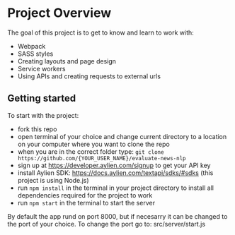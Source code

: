 # Project Overview

The goal of this project is to get to know and learn to work with:
- Webpack
- SASS styles
- Creating layouts and page design
- Service workers
- Using APIs and creating requests to external urls

## Getting started

To start with the project:
- fork this repo
- open terminal of your choice and change current directory to a location on your computer where you want to clone the repo
- when you are in the correct folder type: ```git clone https://github.com/{YOUR_USER_NAME}/evaluate-news-nlp```
- sign up at https://developer.aylien.com/signup to get your API key
- install Aylien SDK: https://docs.aylien.com/textapi/sdks/#sdks (this project is using Node.js)
- run ```npm install``` in the terminal in your project directory to install all dependencies required for the project to work
- run ```npm start``` in the terminal to start the server

By default the app rund on port 8000, but if necesarry it can be changed to the port of your choice. To change the port go to: src/server/start.js